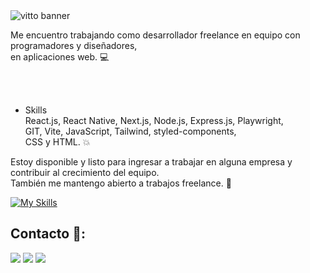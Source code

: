 <img src="https://github.com/Vittossn/Portfolio3.0v-ahoraespersonal-/blob/main/src/assets/img/Vittobaner.png" alt="vitto banner">

<p>Me encuentro trabajando como desarrollador freelance en equipo con programadores y diseñadores,<br/> en aplicaciones web. 💻</p>
<br /><br />

- Skills <br />
    React.js, React Native, Next.js, Node.js, Express.js, Playwright,
<br />     GIT, Vite, JavaScript, Tailwind, styled-components, 
<br />     CSS y HTML. 💥

Estoy disponible y listo para ingresar a trabajar en alguna empresa y contribuir al crecimiento del equipo. 
<br /> También me mantengo abierto a trabajos freelance. :rocket:

[![My Skills](https://skillicons.dev/icons?i=react,nextjs,vue,nuxtjs,nodejs,express,mongodb,dart,flutter,js,git,tailwind&perline=5)](https://skillicons.dev)
## Contacto 📱:
<a href="https://www.linkedin.com/in/devvitto/" target="_blank"><img src="https://img.shields.io/badge/LinkedIn-0077B5?style=for-the-badge&logo=linkedin&logoColor=white" /></a>
<a href="mailto:vitto.jsx@gmail.com" target="_blank"><img src="https://img.shields.io/badge/Gmail-D14836?style=for-the-badge&logo=gmail&logoColor=white" /></a>
<a href="https://t.me/vasny" target="_blank"><img src="https://img.shields.io/badge/Telegram-2CA5E0?style=for-the-badge&logo=telegram&logoColor=white" /></a>
